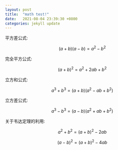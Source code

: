 ```yaml
---
layout: post
title:  "math test!"
date:   2021-08-04 23:39:30 +0800
categories: jekyll update
---
```


平方差公式:

$$\displaystyle \left ( a+b \right ) \left ( a-b \right ) =a^{2} -b^{2}
$$

完全平方公式:

$$\displaystyle \left ( a+b \right ) ^{2}  =a^{2} +2ab+b^{2}$$

立方和公式:

$$\displaystyle a^{3} +b^{3} =\left ( a+b \right ) \left ( a^{2} -ab+ b^{2}\right )
$$

立方差公式:

$$\displaystyle a^{3} -b^{3} =\left ( a-b \right ) \left ( a^{2} +ab+ b^{2}\right )
$$

关于韦达定理的利用:

$$\displaystyle a^{2} +b^{2} =\left ( a+b \right )^{2} -2ab$$

$$\displaystyle \left ( a-b \right )^{2} =\left ( a+b \right )^{2} -4ab$$